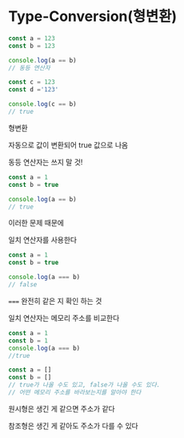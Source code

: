 # Type-Conversion(형변환)

```js
const a = 123
const b = 123

console.log(a == b)
// 동등 연산자

const c = 123
const d ='123'

console.log(c == b)
// true
```
형변환

자동으로 값이 변환되어 true 값으로 나옴

동등 연산자는 쓰지 말 것!

```js
const a = 1
const b = true

console.log(a == b)
// true
```
이러한 문제 때문에

일치 연산자를 사용한다

```js
const a = 1
const b = true

console.log(a === b)
// false
```

`===` 완전히 같은 지 확인 하는 것

일치 연산자는 메모리 주소를 비교한다

```js
const a = 1
const b = 1
console.log(a === b)
//true

const a = []
const b = []
// true가 나올 수도 있고, false가 나올 수도 있다.
// 어떤 메모리 주소를 바라보는지를 알아야 한다
```

원시형은 생긴 게 같으면 주소가 같다

참조형은 생긴 게 같아도 주소가 다를 수 있다